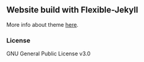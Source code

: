 ## Website build with Flexible-Jekyll

More info about theme [here](https://github.com/artemsheludko/flexible-jekyll).

### License

GNU General Public License v3.0
